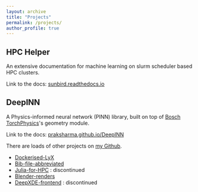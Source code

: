 ```yaml
---
layout: archive
title: "Projects"
permalink: /projects/
author_profile: true
---
```


## HPC Helper
An extensive documentation for machine learning on slurm scheduler based HPC clusters.

Link to the docs: [sunbird.readthedocs.io](sunbird.readthedocs.io)

## DeepINN
A Physics-informed neural network (PINN) library, built on top of [Bosch TorchPhysics](https://github.com/boschresearch/torchphysics)'s geometry module.

Link to the docs: [praksharma.github.io/DeepINN](https://praksharma.github.io/DeepINN/)

There are loads of other projects on [my Github](https://github.com/praksharma?tab=repositories).

* [Dockerised-LyX](https://github.com/praksharma/Dockerised-LyX)
* [Bib-file-abbreviated](https://github.com/praksharma/Bib-file-abbreviated)
* [Julia-for-HPC](https://github.com/praksharma/Julia-for-HPC) : discontinued
* [Blender-renders](https://github.com/praksharma/Blender-renders)
* [DeepXDE-frontend](https://github.com/praksharma/DeepXDE-frontend) : discontinued